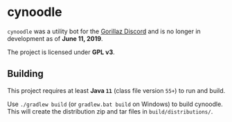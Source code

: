 # cynoodle

`cynoodle` was a utility bot for the [Gorillaz Discord](https://discord.gg/gorillaz) and is no longer in development as of **June 11, 2019**.

The project is licensed under **GPL v3**.

## Building

This project requires at least **Java `11`** (class file version `55+`) to run and build.

Use `./gradlew build` (or `gradlew.bat build` on Windows) to build cynoodle. This will create
the distribution zip and tar files in `build/distributions/`.
